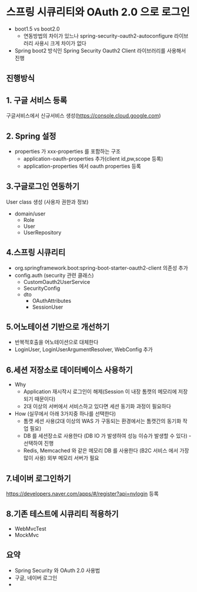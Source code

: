 # 스프링 시큐리티와 OAuth 2.0 으로 로그인 

- boot1.5 vs boot2.0
	- 연동방법의 차이가 있느나 spring-security-oauth2-autoconfigure 라이브러리 사용시 크게 차이가 없다
- Spring boot2 방식인 Spring Security Oauth2 Client 라이브러리를 사용해서 진행

## 진행방식


## 1. 구글 서비스 등록
구글서비스에서 신규서비스 생성(https://console.cloud.google.com)

## 2. Spring 설정
- properties 가 xxx-properties 를 포함하는 구조
	- application-oauth-properties 추가(client id,pw,scope 등록)
	- application-properties 에서 oauth properties 등록

## 3.구글로그인 연동하기
User class 생성  (사용자 권한과 정보)
- domain/user  
	- Role
	- User
	- UserRepository

## 4.스프링 시큐리티 
- org.springframework.boot:spring-boot-starter-oauth2-client 의존성 추가
- config.auth (security 관련 클래스)
	- CustomOauth2UserService
	- SecurityConfig 
	- dto
		- OAuthAttributes  
		- SessionUser  
  
## 5.어노테이션 기반으로 개선하기
- 반복적호출을 어노테이션으로 대체한다
- LoginUser, LoginUserArgumentResolver, WebConfig 추가

## 6.세션 저장소로 데이터베이스 사용하기
- Why
  - Application 재시작시 로그인이 해제(Session 이 내장 톰캣의 메모리에 저장되기 때문이다)
  - 2대 이상의 서버에서 서비스하고 있다면 세션 동기화 과정이 필요하다 
- How (실무에서 아래 3가지중 하나를 선택한다)
  - 톰캣 세션 사용(2대 이상의 WAS 가 구동되는 환경에서는 톰캣간의 동기화 작업 필요)
  - DB 를 세션장소로 사용한다 (DB IO 가 발생하여 성능 이슈가 발생할 수 있다)  - 선택하여 진행
  - Redis, Memcached 와 같은 메모리 DB 를 사용한다 (B2C 서비스 에서 가장 많이 사용) 외부 메모리 서버가 필요
  
## 7.네이버  로그인하기
https://developers.naver.com/apps/#/register?api=nvlogin 등록

## 8.기존 테스트에 시큐리티 적용하기
- WebMvcTest
- MockMvc
  
 ## 요약
 - Spring Security 와 OAuth 2.0 사용법
 - 구글, 네이버 로그인
 - 


<!--stackedit_data:
eyJoaXN0b3J5IjpbLTEzNTI2NzUzNjQsNjczMzg3ODc4LC03Nj
g4MTc4OThdfQ==
-->